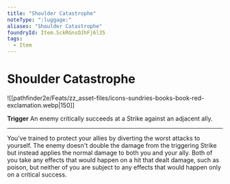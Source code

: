 ```yaml
---
title: "Shoulder Catastrophe"
noteType: ":luggage:"
aliases: "Shoulder Catastrophe"
foundryId: Item.SckRGnsOJhFj6l35
tags:
  - Item
---
```


# Shoulder Catastrophe
![[pathfinder2e/Feats/zz_asset-files/icons-sundries-books-book-red-exclamation.webp|150]]

**Trigger** An enemy critically succeeds at a Strike against an adjacent ally.

* * *

You've trained to protect your allies by diverting the worst attacks to yourself. The enemy doesn't double the damage from the triggering Strike but instead applies the normal damage to both you and your ally. Both of you take any effects that would happen on a hit that dealt damage, such as poison, but neither of you are subject to any effects that would happen only on a critical success.
